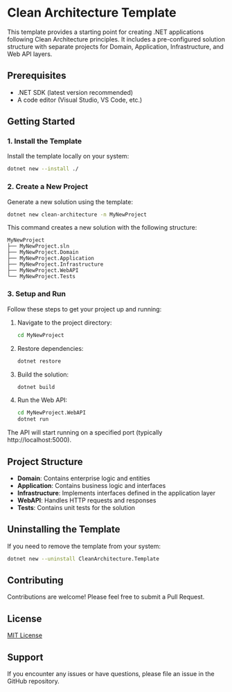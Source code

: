 # Clean Architecture Template

This template provides a starting point for creating .NET applications following Clean Architecture principles. It includes a pre-configured solution structure with separate projects for Domain, Application, Infrastructure, and Web API layers.

## Prerequisites

- .NET SDK (latest version recommended)
- A code editor (Visual Studio, VS Code, etc.)

## Getting Started

### 1. Install the Template

Install the template locally on your system:

```sh
dotnet new --install ./
```

### 2. Create a New Project

Generate a new solution using the template:

```sh
dotnet new clean-architecture -n MyNewProject
```

This command creates a new solution with the following structure:

```
MyNewProject
├── MyNewProject.sln
├── MyNewProject.Domain
├── MyNewProject.Application
├── MyNewProject.Infrastructure
├── MyNewProject.WebAPI
└── MyNewProject.Tests
```

### 3. Setup and Run

Follow these steps to get your project up and running:

1. Navigate to the project directory:
   ```sh
   cd MyNewProject
   ```

2. Restore dependencies:
   ```sh
   dotnet restore
   ```

3. Build the solution:
   ```sh
   dotnet build
   ```

4. Run the Web API:
   ```sh
   cd MyNewProject.WebAPI
   dotnet run
   ```

The API will start running on a specified port (typically http://localhost:5000).

## Project Structure

- **Domain**: Contains enterprise logic and entities
- **Application**: Contains business logic and interfaces
- **Infrastructure**: Implements interfaces defined in the application layer
- **WebAPI**: Handles HTTP requests and responses
- **Tests**: Contains unit tests for the solution

## Uninstalling the Template

If you need to remove the template from your system:

```sh
dotnet new --uninstall CleanArchitecture.Template
```

## Contributing

Contributions are welcome! Please feel free to submit a Pull Request.

## License

[MIT License](LICENSE)

## Support

If you encounter any issues or have questions, please file an issue in the GitHub repository.
